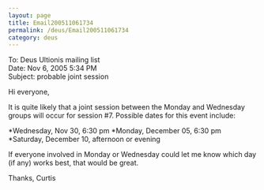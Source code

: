 ```yaml
---
layout: page
title: Email200511061734
permalink: /deus/Email200511061734
category: deus
---
```

To: Deus Ultionis mailing list
<br>Date: Nov 6, 2005 5:34 PM
<br>Subject: probable joint session

Hi everyone,

It is quite likely that a joint session between the Monday and Wednesday groups will occur for session #7. Possible dates for this event include:

*Wednesday, Nov 30, 6:30 pm
*Monday, December 05, 6:30 pm
*Saturday, December 10, afternoon or evening

If everyone involved in Monday or Wednesday could let me know which day (if any) works best, that would be great.

Thanks,
Curtis
